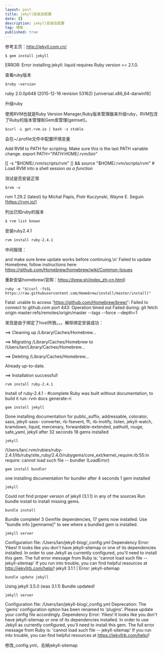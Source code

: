 ```yaml
---
layout: post
title: jekyll安装及配置
date: {}
description: jekyll安装及配置
tag: 博客
published: true
---
```


参考主页：http://jekyll.com.cn/

	$ gem install jekyll

ERROR:  Error installing jekyll:
liquid requires Ruby version >= 2.1.0.

查看ruby版本
```python
$ruby —version
```
ruby 2.0.0p648 (2015-12-16 revision 53162) [universal.x86_64-darwin16]

升级ruby

使用RVM也就是Ruby Version Manager,Ruby版本管理器来升级ruby，RVM包含了Ruby的版本管理和Gem库管理(gemset)。

	$curl -L get.rvm.io | bash -s stable

会在~/.profile文件中配置环境变量

Add RVM to PATH for scripting. Make sure this is the last PATH variable change.
export PATH="$PATH:$HOME/.rvm/bin"

[[ -s "$HOME/.rvm/scripts/rvm" ]] && source "$HOME/.rvm/scripts/rvm" # Load RVM into a shell 	session *as a function*

测试是否安装正常

	$rvm -v
    
rvm 1.29.2 (latest) by Michal Papis, Piotr Kuczynski, Wayne E. Seguin [https://rvm.io/]

列出已知ruby的版本

	$ rvm list known

安装ruby2.4.1

	rvm install ruby-2.4.1

中间报错：

and make sure brew update works before continuing.\n'
Failed to update Homebrew, follow instructions here:
https://github.com/Homebrew/homebrew/wiki/Common-Issues

重新安装homebrew(官网：https://brew.sh/index_zh-cn.html)

	ruby -e "$(curl -fsSL https://raw.githubusercontent.com/Homebrew/install/master/install)"

Fatal: unable to access 'https://github.com/Homebrew/brew/': Failed to connect to github.com 	port 443: Operation timed out
Failed during: git fetch origin master:refs/remotes/origin/master --tags --force --depth=1

发现是由于绑定了host所致。。。解除绑定安装成功：

==> Cleaning up /Library/Caches/Homebrew...

==> Migrating /Library/Caches/Homebrew to /Users/Ian/Library/Caches/Homebrew...

==> Deleting /Library/Caches/Homebrew...

Already up-to-date.

==> Installation successful!

	rvm install ruby-2.4.1
    
Install of ruby-2.4.1 - #complete
Ruby was built without documentation, to build it run: rvm docs generate-ri

	gem install jekyll
    
Done installing documentation for public_suffix, addressable, colorator, sass, jekyll-sass-		converter, rb-fsevent, ffi, rb-inotify, listen, jekyll-watch, kramdown, liquid, mercenary, 		forwardable-extended, pathutil, rouge, safe_yaml, jekyll after 32 seconds 18 gems installed

	jekyll
    
/Users/Ian/.rvm/rubies/ruby-			 2.4.1/lib/ruby/site_ruby/2.4.0/rubygems/core_ext/kernel_require.rb:55:in require: cannot load such file -- bundler (LoadError)

	gem install bundler
    
one installing documentation for bundler after 4 seconds
1 gem installed


	jekyll
    
Could not find proper version of jekyll (3.1.1) in any of the sources
Run bundle install to install missing gems.

	bundle install
    
Bundle complete! 3 Gemfile dependencies, 17 gems now installed.
Use "bundle info [gemname]" to see where a bundled gem is installed.

	jekyll server
    
Configuration file: /Users/Ian/jekyll-blog/_config.yml
Dependency Error: Yikes! It looks like you don't have jekyll-sitemap or one of its dependencies installed. In order to use Jekyll as currently configured, you'll need to install this gem. The full error message from Ruby is: 'cannot load such file -- jekyll-sitemap' If you run into trouble, you can find helpful resources at http://jekyllrb.com/help/!
jekyll 3.1.1 | Error:  jekyll-sitemap

	bundle update jekyll
    
Using jekyll 3.5.0 (was 3.1.1)
Bundle updated!

	jekyll server
    
Configuration file: /Users/Ian/jekyll-blog/_config.yml
       Deprecation: The 'gems' configuration option has been renamed to 'plugins'. Please update your config file accordingly.
Dependency Error: Yikes! It looks like you don't have jekyll-sitemap or one of its dependencies installed. In order to use Jekyll as currently configured, you'll need to install this gem. The full error message from Ruby is: 'cannot load such file -- jekyll-sitemap' If you run into trouble, you can find helpful resources at https://jekyllrb.com/help/!

修改_config.yml，去掉jekyll-sitemap
